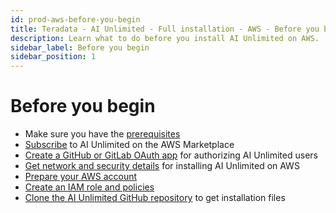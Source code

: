 ```yaml
---
id: prod-aws-before-you-begin
title: Teradata - AI Unlimited - Full installation - AWS - Before you begin
description: Learn what to do before you install AI Unlimited on AWS.
sidebar_label: Before you begin
sidebar_position: 1
---
```


# Before you begin

- Make sure you have the [prerequisites](/docs/install-ai-unlimited/production/AWS/before-you-begin/prod-aws-prerequisites.md)
- [Subscribe](/docs/install-ai-unlimited/production/AWS/before-you-begin/prod-aws-subscribe.md) to AI Unlimited on the AWS Marketplace
- [Create a GitHub or GitLab OAuth app](/docs/install-ai-unlimited/production/AWS/before-you-begin/prod-aws-create-oauth-app.md) for authorizing AI Unlimited users
- [Get network and security details](/docs/install-ai-unlimited/production/AWS/before-you-begin/prod-aws-deployment-details.md) for installing AI Unlimited on AWS
- [Prepare your AWS account](/docs/install-ai-unlimited/production/AWS/before-you-begin/prod-aws-prepare-your-account.md)
- [Create an IAM role and policies](/docs/install-ai-unlimited/production/AWS/before-you-begin/prod-aws-permissions-policies.md)
- [Clone the AI Unlimited GitHub repository](/docs/install-ai-unlimited/production/AWS/before-you-begin/prod-aws-clone-repo.md) to get installation files